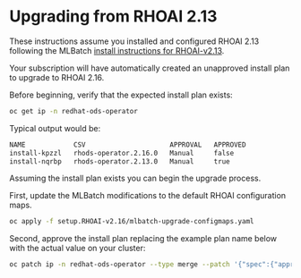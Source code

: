 # Upgrading from RHOAI 2.13

These instructions assume you installed and configured RHOAI 2.13 following
the MLBatch [install instructions for RHOAI-v2.13](../setup.RHOAI-v2.13/CLUSTER-SETUP.md).

Your subscription will have automatically created an unapproved
install plan to upgrade to RHOAI 2.16.

Before beginning, verify that the expected install plan exists:
```sh
oc get ip -n redhat-ods-operator
```
Typical output would be:
```sh
NAME            CSV                     APPROVAL   APPROVED
install-kpzzl   rhods-operator.2.16.0   Manual     false
install-nqrbp   rhods-operator.2.13.0   Manual     true
```

Assuming the install plan exists you can begin the upgrade process.

First, update the MLBatch modifications to the default RHOAI configuration maps.
```sh
oc apply -f setup.RHOAI-v2.16/mlbatch-upgrade-configmaps.yaml
```

Second, approve the install plan replacing the example plan name below with the actual
value on your cluster:
```sh
oc patch ip -n redhat-ods-operator --type merge --patch '{"spec":{"approved":true}}' install-kpzzl
```
